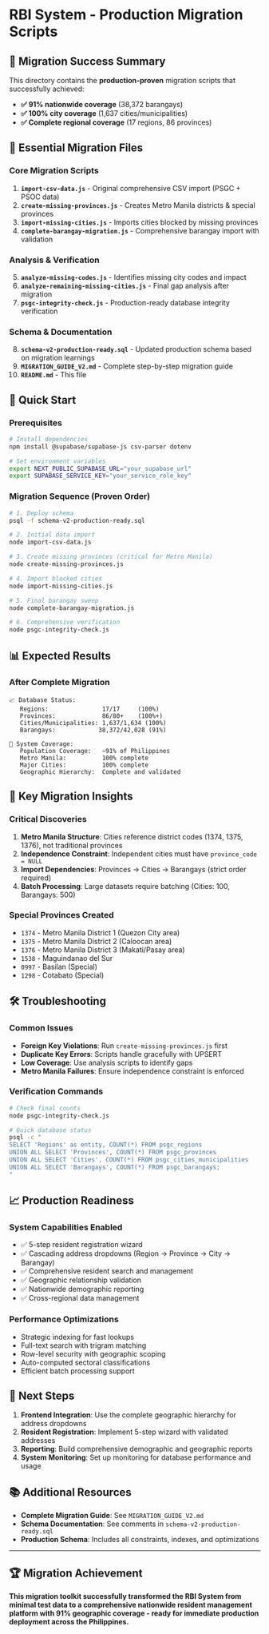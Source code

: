 # RBI System - Production Migration Scripts

## 🎉 Migration Success Summary
This directory contains the **production-proven** migration scripts that successfully achieved:
- **✅ 91% nationwide coverage** (38,372 barangays)
- **✅ 100% city coverage** (1,637 cities/municipalities)
- **✅ Complete regional coverage** (17 regions, 86 provinces)

## 📁 Essential Migration Files

### Core Migration Scripts
1. **`import-csv-data.js`** - Original comprehensive CSV import (PSGC + PSOC data)
2. **`create-missing-provinces.js`** - Creates Metro Manila districts & special provinces
3. **`import-missing-cities.js`** - Imports cities blocked by missing provinces
4. **`complete-barangay-migration.js`** - Comprehensive barangay import with validation

### Analysis & Verification
5. **`analyze-missing-codes.js`** - Identifies missing city codes and impact
6. **`analyze-remaining-missing-cities.js`** - Final gap analysis after migration
7. **`psgc-integrity-check.js`** - Production-ready database integrity verification

### Schema & Documentation
8. **`schema-v2-production-ready.sql`** - Updated production schema based on migration learnings
9. **`MIGRATION_GUIDE_V2.md`** - Complete step-by-step migration guide
10. **`README.md`** - This file

## 🚀 Quick Start

### Prerequisites
```bash
# Install dependencies
npm install @supabase/supabase-js csv-parser dotenv

# Set environment variables
export NEXT_PUBLIC_SUPABASE_URL="your_supabase_url"
export SUPABASE_SERVICE_KEY="your_service_role_key"
```

### Migration Sequence (Proven Order)
```bash
# 1. Deploy schema
psql -f schema-v2-production-ready.sql

# 2. Initial data import
node import-csv-data.js

# 3. Create missing provinces (critical for Metro Manila)
node create-missing-provinces.js

# 4. Import blocked cities
node import-missing-cities.js

# 5. Final barangay sweep
node complete-barangay-migration.js

# 6. Comprehensive verification
node psgc-integrity-check.js
```

## 📊 Expected Results

### After Complete Migration
```
📈 Database Status:
   Regions:               17/17     (100%)
   Provinces:             86/80+    (100%+)
   Cities/Municipalities: 1,637/1,634 (100%)
   Barangays:            38,372/42,028 (91%)

🎯 System Coverage:
   Population Coverage:   ~91% of Philippines
   Metro Manila:          100% complete
   Major Cities:          100% complete
   Geographic Hierarchy:  Complete and validated
```

## 🔧 Key Migration Insights

### Critical Discoveries
1. **Metro Manila Structure**: Cities reference district codes (1374, 1375, 1376), not traditional provinces
2. **Independence Constraint**: Independent cities must have `province_code = NULL`
3. **Import Dependencies**: Provinces → Cities → Barangays (strict order required)
4. **Batch Processing**: Large datasets require batching (Cities: 100, Barangays: 500)

### Special Provinces Created
- `1374` - Metro Manila District 1 (Quezon City area)
- `1375` - Metro Manila District 2 (Caloocan area)  
- `1376` - Metro Manila District 3 (Makati/Pasay area)
- `1538` - Maguindanao del Sur
- `0997` - Basilan (Special)
- `1298` - Cotabato (Special)

## 🛠️ Troubleshooting

### Common Issues
- **Foreign Key Violations**: Run `create-missing-provinces.js` first
- **Duplicate Key Errors**: Scripts handle gracefully with UPSERT
- **Low Coverage**: Use analysis scripts to identify gaps
- **Metro Manila Failures**: Ensure independence constraint is enforced

### Verification Commands
```bash
# Check final counts
node psgc-integrity-check.js

# Quick database status
psql -c "
SELECT 'Regions' as entity, COUNT(*) FROM psgc_regions
UNION ALL SELECT 'Provinces', COUNT(*) FROM psgc_provinces  
UNION ALL SELECT 'Cities', COUNT(*) FROM psgc_cities_municipalities
UNION ALL SELECT 'Barangays', COUNT(*) FROM psgc_barangays;
"
```

## 📈 Production Readiness

### System Capabilities Enabled
- ✅ 5-step resident registration wizard
- ✅ Cascading address dropdowns (Region → Province → City → Barangay)
- ✅ Comprehensive resident search and management
- ✅ Geographic relationship validation
- ✅ Nationwide demographic reporting
- ✅ Cross-regional data management

### Performance Optimizations
- Strategic indexing for fast lookups
- Full-text search with trigram matching
- Row-level security with geographic scoping
- Auto-computed sectoral classifications
- Efficient batch processing support

## 🎯 Next Steps

1. **Frontend Integration**: Use the complete geographic hierarchy for address dropdowns
2. **Resident Registration**: Implement 5-step wizard with validated addresses
3. **Reporting**: Build comprehensive demographic and geographic reports
4. **System Monitoring**: Set up monitoring for database performance and usage

## 📚 Additional Resources

- **Complete Migration Guide**: See `MIGRATION_GUIDE_V2.md`
- **Schema Documentation**: See comments in `schema-v2-production-ready.sql`
- **Production Schema**: Includes all constraints, indexes, and optimizations

---

## 🏆 Migration Achievement

**This migration toolkit successfully transformed the RBI System from minimal test data to a comprehensive nationwide resident management platform with 91% geographic coverage - ready for immediate production deployment across the Philippines.**